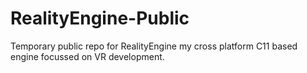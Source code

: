 # RealityEngine-Public
Temporary public repo for RealityEngine my cross platform C11 based engine focussed on VR development.
